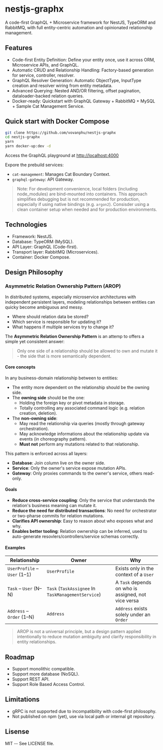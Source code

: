 # nestjs-graphx

A code-first GraphQL + Microservice framework for NestJS, TypeORM and RabbitMQ, with full entity-centric automation and opinionated relationship management.

## Features

- Code-first Entity Definition: Define your entity once, use it across ORM, Microservice APIs, and GraphQL.
- Automatic CRUD and Relationship Handling: Factory-based generation for service, controller, resolver.
- GraphQL Resolver Generation: Automatic ObjectType, InputType creation and resolver wiring from entity metadata.
- Advanced Querying: Nested AND/OR filtering, offset pagination, dataloader-backed relation queries.
- Docker-ready: Quickstart with GraphQL Gateway + RabbitMQ + MySQL + Sample Cat Management Service.

## Quick start with Docker Compose

```bash
git clone https://github.com/vovanphu/nestjs-graphx
cd nestjs-graphx
yarn
yarn docker-up:dev -d
```

Access the GraphQL playground at <http://localhost:4000>

Expore the prebuild services:

- `cat-management`: Manages Cat Boundary Context.
- `graphql-gateway`: API Gateway.

> Note:
> For development convenience, local folders (including node_modules) are bind-mounted into containers.
> This approach simplifies debugging but is not recommended for production, especially if using native bindings (e.g. `argon2`).
> Consisder using a clean container setup when needed and for production environments.

## Technologies

- Framework: NestJS.
- Database: TypeORM (MySQL).
- API Layer: GraphQL (Code-first).
- Transport layer: RabbitMQ (Microservices).
- Container: Docker Compose.

## Design Philosophy

### Asymmetric Relation Ownership Pattern (AROP)

In distributed systems, especially microservice architectures with independent persistent layers, modeling relationships between entities can quicky become ambiguous and messy.

- Where should relation data be stored?
- Which service is responsible for updating it?
- What happens if multiple services try to change it?

The **Asymmetric Relation Ownership Pattern** is an attemp to offers a simple yet consistent answer:

> Only one side of a relationship should be allowed to own and mutate it - the side that is more semantically dependent.

#### Core concepts

In any business-domain relationship between to entities:

- The entity more dependent on the relationship should be the owning side.
- The **owning side** should be the one:
  - Holding the foreign key or pivot metadata in storage.
  - Totally controlling any associated command logic (e.g. relation creation, deletion).
- The **non-owning side**:
  - May read the relationship via queries (mostly through gateway orchestration).
  - May acknowledge informations about the relationship update via events (in choreography pattern).
  - **Must not** perform any mutations related to that relationship.

This pattern is enforced across all layers:

- **Database**: Join column live on the owner side.
- **Service**: Only the owner's service expose mutation APIs.
- **Gateway**: Only proxies commands to the owner's service, others read-only.

#### Goals

- **Reduce cross-service coupling**: Only the service that understands the relation's business meaning can mutate it.
- **Reduce the need for distributed transactions**: No need for orchestrator or two-pharse commits for relation mutations.
- **Clarifies API ownership**: Easy to reason about who exposes what and why.
- **Enables better tooling**: Relation ownership can be inferred, used to auto-generate resovlers/controllers/service schemas correctly.

#### Examples

| Relationship                  | Owner                                              | Why                                                    |
|-------------------------------|----------------------------------------------------|--------------------------------------------------------|
| `UserProfile` – `User` (1–1)  | `UserProfile`                                      | Exists only in the context of a `User`                 |
| `Task` – `User` (N–N)         | `Task` (`TaskAssignee` In `TaskManagementService`) | A `Task` depends on who is assigned, not vice versa    |
| `Address` – `Order` (1–N)     | `Address`                                          | `Address` exists solely under an `Order`               |

> AROP is not a universal principle, but a design pattern applied intentionally to reduce mutation ambiguity and clarify responsibility in entity relationships.

## Roadmap

- Support monolithic compatible.
- Support more database (NoSQL).
- Support REST API.
- Support Role Based Access Control.

## Limitations

- gRPC is not supported due to incompatibility with code-first philosophy.
- Not published on npm (yet), use via local path or internal git repository.

## Lisense

MIT -- See LICENSE file.

